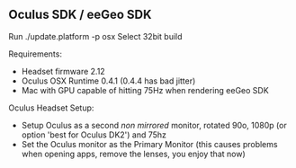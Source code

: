Oculus SDK / eeGeo SDK
----------------------

Run ./update.platform -p osx
Select 32bit build

Requirements:

* Headset firmware 2.12
* Oculus OSX Runtime 0.4.1 (0.4.4 has bad jitter)
* Mac with GPU capable of hitting 75Hz when rendering eeGeo SDK

Oculus Headset Setup:

* Setup Oculus as a second _non mirrored_ monitor, rotated 90o, 1080p (or option 'best for Oculus DK2') and 75hz 
* Set the Oculus monitor as the Primary Monitor (this causes problems when opening apps, remove the lenses, you enjoy that now)
